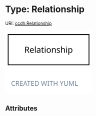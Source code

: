 
# Type: Relationship




URI: [ccdh:Relationship](https://ccdh.org/Relationship)


![img](images/Relationship.svg)

## Attributes

